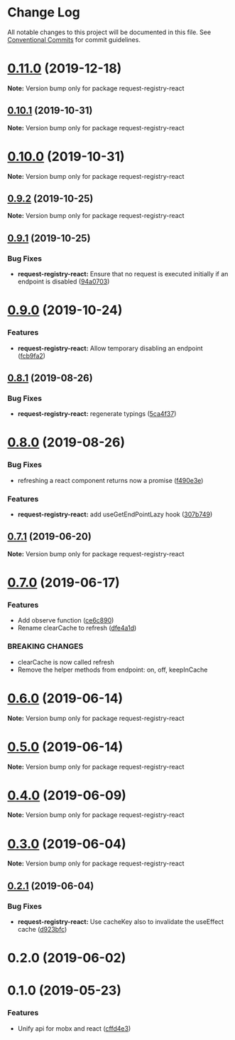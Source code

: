 # Change Log

All notable changes to this project will be documented in this file.
See [Conventional Commits](https://conventionalcommits.org) for commit guidelines.

# [0.11.0](https://github.com/namics/request-registry/compare/v0.10.3...v0.11.0) (2019-12-18)

**Note:** Version bump only for package request-registry-react

## [0.10.1](https://github.com/namics/request-registry/compare/v0.10.0...v0.10.1) (2019-10-31)

**Note:** Version bump only for package request-registry-react

# [0.10.0](https://github.com/namics/request-registry/compare/v0.9.2...v0.10.0) (2019-10-31)

**Note:** Version bump only for package request-registry-react

## [0.9.2](https://github.com/namics/request-registry/compare/v0.9.1...v0.9.2) (2019-10-25)

**Note:** Version bump only for package request-registry-react

## [0.9.1](https://github.com/namics/request-registry/compare/v0.9.0...v0.9.1) (2019-10-25)

### Bug Fixes

- **request-registry-react:** Ensure that no request is executed initially if an endpoint is disabled ([94a0703](https://github.com/namics/request-registry/commit/94a0703))

# [0.9.0](https://github.com/namics/request-registry/compare/v0.8.1...v0.9.0) (2019-10-24)

### Features

- **request-registry-react:** Allow temporary disabling an endpoint ([fcb9fa2](https://github.com/namics/request-registry/commit/fcb9fa2))

## [0.8.1](https://github.com/namics/request-registry/compare/v0.8.0...v0.8.1) (2019-08-26)

### Bug Fixes

- **request-registry-react:** regenerate typings ([5ca4f37](https://github.com/namics/request-registry/commit/5ca4f37))

# [0.8.0](https://github.com/namics/request-registry/compare/v0.7.1...v0.8.0) (2019-08-26)

### Bug Fixes

- refreshing a react component returns now a promise ([f490e3e](https://github.com/namics/request-registry/commit/f490e3e))

### Features

- **request-registry-react:** add useGetEndPointLazy hook ([307b749](https://github.com/namics/request-registry/commit/307b749))

## [0.7.1](https://github.com/namics/request-registry/compare/v0.7.0...v0.7.1) (2019-06-20)

**Note:** Version bump only for package request-registry-react

# [0.7.0](https://github.com/namics/request-registry/compare/v0.6.1...v0.7.0) (2019-06-17)

### Features

- Add observe function ([ce6c890](https://github.com/namics/request-registry/commit/ce6c890))
- Rename clearCache to refresh ([dfe4a1d](https://github.com/namics/request-registry/commit/dfe4a1d))

### BREAKING CHANGES

- clearCache is now called refresh
- Remove the helper methods from endpoint: on, off, keepInCache

# [0.6.0](https://github.com/namics/request-registry/compare/v0.5.0...v0.6.0) (2019-06-14)

**Note:** Version bump only for package request-registry-react

# [0.5.0](https://github.com/namics/request-registry/compare/v0.4.0...v0.5.0) (2019-06-14)

**Note:** Version bump only for package request-registry-react

# [0.4.0](https://github.com/namics/request-registry/compare/v0.3.0...v0.4.0) (2019-06-09)

**Note:** Version bump only for package request-registry-react

# [0.3.0](https://github.com/namics/request-registry/compare/v0.2.1...v0.3.0) (2019-06-04)

**Note:** Version bump only for package request-registry-react

## [0.2.1](https://github.com/namics/request-registry/compare/v0.2.0...v0.2.1) (2019-06-04)

### Bug Fixes

- **request-registry-react:** Use cacheKey also to invalidate the useEffect cache ([d923bfc](https://github.com/namics/request-registry/commit/d923bfc))

# 0.2.0 (2019-06-02)

# 0.1.0 (2019-05-23)

### Features

- Unify api for mobx and react ([cffd4e3](https://github.com/namics/request-registry/commit/cffd4e3))
